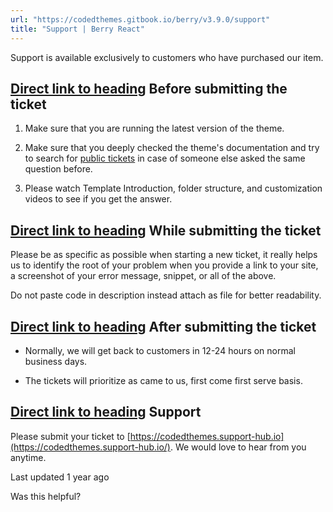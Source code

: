 ```yaml
---
url: "https://codedthemes.gitbook.io/berry/v3.9.0/support"
title: "Support | Berry React"
---
```


Support is available exclusively to customers who have purchased our item.

## [Direct link to heading](https://codedthemes.gitbook.io/berry/v3.9.0/support\#before-submitting-the-ticket)    Before submitting the ticket

1. Make sure that you are running the latest version of the theme.

2. Make sure that you deeply checked the theme's documentation and try to search for [public tickets](https://codedthemes.support-hub.io/tickets) in case of someone else asked the same question before.

3. Please watch Template Introduction, folder structure, and customization videos to see if you get the answer.


## [Direct link to heading](https://codedthemes.gitbook.io/berry/v3.9.0/support\#while-submitting-the-ticket)    While submitting the ticket

Please be as specific as possible when starting a new ticket, it really helps us to identify the root of your problem when you provide a link to your site, a screenshot of your error message, snippet, or all of the above.

Do not paste code in description instead attach as file for better readability.

## [Direct link to heading](https://codedthemes.gitbook.io/berry/v3.9.0/support\#after-submitting-the-ticket)    After submitting the ticket

- Normally, we will get back to customers in 12-24 hours on normal business days.

- The tickets will prioritize as came to us, first come first serve basis.


## [Direct link to heading](https://codedthemes.gitbook.io/berry/v3.9.0/support\#support)    Support

Please submit your ticket to [https://codedthemes.support-hub.io](https://codedthemes.support-hub.io/). We would love to hear from you anytime.

Last updated 1 year ago

Was this helpful?